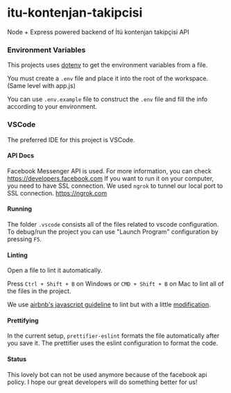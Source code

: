 # itu-kontenjan-takipcisi

Node + Express powered backend of İtü kontenjan takipçisi API

### Environment Variables

This projects uses [dotenv](https://github.com/motdotla/dotenv) to get the environment variables from a file.

You must create a `.env` file and place it into the root of the workspace. (Same level with app.js)

You can use `.env.example` file to construct the `.env` file and fill the info according to your environment.

### VSCode

The preferred IDE for this project is VSCode.

#### API Docs

Facebook Messenger API is used. For more information, you can check https://developers.facebook.com
If you want to run it on your computer, you need to have SSL connection. We used `ngrok` to tunnel our local port to SSL connection. https://ngrok.com

#### Running

The folder `.vscode` consists all of the files related to vscode configuration. To debug/run the project you can use "Launch Program" configuration by pressing `F5`.

#### Linting

Open a file to lint it automatically.

Press `Ctrl + Shift + B` on Windows or `CMD + Shift + B` on Mac to lint all of the files in the project.

We use [airbnb's javascript guideline](http://github.com/airbnb/javascript) to lint but with a little [modification](.eslintrc.json).

#### Prettifying

In the current setup, `prettifier-eslint` formats the file automatically after you save it. The prettifier uses the eslint configuration to format the code.

#### Status
This lovely bot can not be used anymore because of the facebook api policy. 
I hope our great developers will do something better for us!
